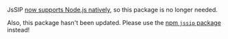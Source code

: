 JsSIP [now supports Node.js natively](http://jssip.net/news/2014-11-03/), so this package is no longer needed.

Also, this package hasn't been updated. Please use the [npm `jssip` package](https://www.npmjs.org/package/jssip) instead!
